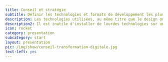 ```yaml
---
title: Conseil et stratégie
subtitle: Définir les technologies et formats de développement les plus pertinents
description: Les technologies utilisées, au même titre que le design ou les fonctionnalités, sont une <b>question de choix</b>, l'important est de faire les bons. Notre éxperience en projets start-up est mise à votre disposition. Nos experts vous aident à prendre les décisions de départ qui determineront <b>la conduite du projet et les résultats</b> qui suivront.
description2: Il est inutile d'installer de lourdes technologies sur un simple site web qui n'aspire pas à évoluer. A l'inverse, nous recevons parfois des entreprises pour qui une agence web ou un indépendant a bricolé une plateforme limitée techniquement alors qu'il nécessitait un back-end puissant et évolutif. <b>L'accompagnement est élémentaire</b> et permet d'éviter de lourdes dépenses de maintenance évolutive ou corrective par la suite.
icon: rocket
category: presentation
subcategory: start
layout: presentation
pic: /img/show/conseil-transformation-digitale.jpg
text-left: yes
---
```


